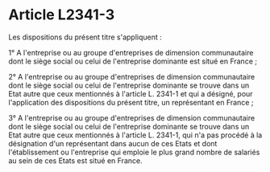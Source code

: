 # Article L2341-3

Les dispositions du présent titre s'appliquent :

1° A l'entreprise ou au groupe d'entreprises de dimension communautaire dont le siège social ou celui de l'entreprise dominante est situé en France ;

2° A l'entreprise ou au groupe d'entreprises de dimension communautaire dont le siège social ou celui de l'entreprise dominante se trouve dans un Etat autre que ceux mentionnés à l'article L. 2341-1 et qui a désigné, pour l'application des dispositions du présent titre, un représentant en France ;

3° A l'entreprise ou au groupe d'entreprises de dimension communautaire dont le siège social ou celui de l'entreprise dominante se trouve dans un Etat autre que ceux mentionnés à l'article L. 2341-1, qui n'a pas procédé à la désignation d'un représentant dans aucun de ces Etats et dont l'établissement ou l'entreprise qui emploie le plus grand nombre de salariés au sein de ces Etats est situé en France.